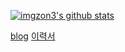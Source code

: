 [![imgzon3's github stats](https://github-readme-stats.vercel.app/api?username=imgzon3)](https://github.com/anuraghazra/github-readme-stats)

[blog](https://imgzon.tistory.com/)
[이력서](https://imgzon3.notion.site/778e95e57e644648ab5549f527ac3e09)

<!---
추후에
내 기술 스택
뭘 지향하는지
블로그, 이력서 주소
메인 프로젝트도 작성하면 좋을듯
--->
